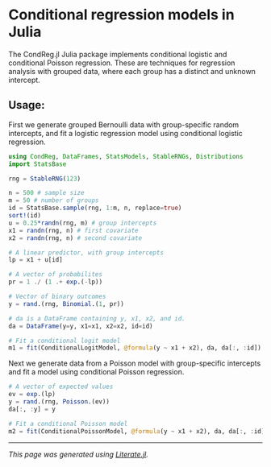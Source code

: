 # Conditional regression models in Julia

The CondReg.jl Julia package implements conditional logistic and conditional
Poisson regression. These are techniques for regression analysis with grouped
data, where each group has a distinct and unknown intercept.

## Usage:

First we generate grouped Bernoulli data with group-specific random
intercepts, and fit a logistic regression model using conditional
logistic regression.

````julia
using CondReg, DataFrames, StatsModels, StableRNGs, Distributions
import StatsBase

rng = StableRNG(123)

n = 500 # sample size
m = 50 # number of groups
id = StatsBase.sample(rng, 1:m, n, replace=true)
sort!(id)
u = 0.25*randn(rng, m) # group intercepts
x1 = randn(rng, n) # first covariate
x2 = randn(rng, n) # second covariate

# A linear predictor, with group intercepts
lp = x1 + u[id]

# A vector of probabilites
pr = 1 ./ (1 .+ exp.(-lp))

# Vector of binary outcomes
y = rand.(rng, Binomial.(1, pr))

# da is a DataFrame containing y, x1, x2, and id.
da = DataFrame(y=y, x1=x1, x2=x2, id=id)

# Fit a conditional logit model
m1 = fit(ConditionalLogitModel, @formula(y ~ x1 + x2), da, da[:, :id])
````

Next we generate data from a Poisson model with group-specific
intercepts and fit a model using conditional Poisson regression.

````julia
# A vector of expected values
ev = exp.(lp)
y = rand.(rng, Poisson.(ev))
da[:, :y] = y

# Fit a conditional Poisson model
m2 = fit(ConditionalPoissonModel, @formula(y ~ x1 + x2), da, da[:, :id])
````

---

*This page was generated using [Literate.jl](https://github.com/fredrikekre/Literate.jl).*

